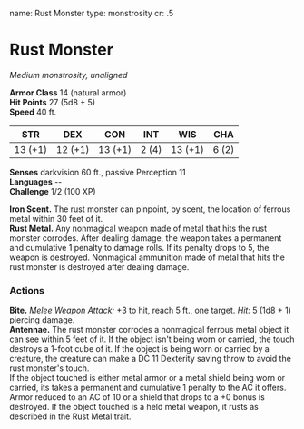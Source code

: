name: Rust Monster
type: monstrosity
cr: .5

# Rust Monster 
_Medium monstrosity, unaligned_

**Armor Class** 14 (natural armor)    
**Hit Points** 27 (5d8 + 5)    
**Speed** 40 ft. 

| STR     | DEX     | CON     | INT     | WIS     | CHA     |
|---------|---------|---------|---------|---------|---------|
| 13 (+1) | 12 (+1) | 13 (+1) | 2 (4)  | 13 (+1) | 6 (2)  |

**Senses** darkvision 60 ft., passive Perception 11    
**Languages** --    
**Challenge** 1/2 (100 XP) 

**Iron Scent.** The rust monster can pinpoint, by scent, the location of ferrous metal within 30 feet of it.    
**Rust Metal.** Any nonmagical weapon made of metal that hits the rust monster corrodes. After dealing damage, the weapon takes a permanent and cumulative 1 penalty to damage rolls. If its penalty drops to 5, the weapon is destroyed. Nonmagical ammunition made of metal that hits the rust monster is destroyed after dealing damage. 

### Actions    
**Bite.** _Melee Weapon Attack:_ +3 to hit, reach 5 ft., one target. _Hit:_ 5 (1d8 + 1) piercing damage.    
**Antennae.** The rust monster corrodes a nonmagical ferrous metal object it can see within 5 feet of it. If the object isn't being worn or carried, the touch destroys a 1-foot cube of it. If the object is being worn or carried by a creature, the creature can make a DC 11 Dexterity saving throw to avoid the rust monster's touch.    
If the object touched is either metal armor or a metal shield being worn or carried, its takes a permanent and cumulative 1 penalty to the AC it offers. Armor reduced to an AC of 10 or a shield that drops to a +0 bonus is destroyed. If the object touched is a held metal weapon, it rusts as described in the Rust Metal trait.